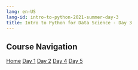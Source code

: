```yaml
---
lang: en-US
lang-id: intro-to-python-2021-summer-day-3
title: Intro to Python for Data Science - Day 3
---
```


## Course Navigation

<div id="access-tags">
    <div class="d-flex flex-wrap mt-3 mb-1 mr-3">
        <a class="post-tag" href="{{ site.baseurl }}{% link _teaching/intro-to-python-2021S/home.md %}">Home</a>
        <a class="post-tag" href="{{ site.baseurl }}{% link _teaching/intro-to-python-2021S/day1.md %}">Day 1</a>
        <a class="post-tag" href="{{ site.baseurl }}{% link _teaching/intro-to-python-2021S/day2.md %}">Day 2</a>
        <a class="post-tag" href="{{ site.baseurl }}{% link _teaching/intro-to-python-2021S/day4.md %}">Day 4</a>
        <a class="post-tag" href="{{ site.baseurl }}{% link _teaching/intro-to-python-2021S/day5.md %}">Day 5</a>
    </div>
</div>